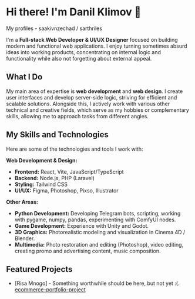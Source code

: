 # Hi there! I'm Danil Klimov 👋
My profiles - saakivnzechad / sarthriles

I'm a **Full-stack Web Developer & UI/UX Designer** focused on building modern and functional web applications. I enjoy turning sometimes absurd ideas into working products, concentrating on internal logic and functionality while also not forgetting about external appeal.

## What I Do

My main area of expertise is **web development** and **web design**. I create user interfaces and develop server-side logic, striving for efficient and scalable solutions.
Alongside this, I actively work with various other technical and creative fields, which serve as my hobbies or complementary skills, allowing me to approach tasks from different angles.

## My Skills and Technologies

Here are some of the technologies and tools I work with:

**Web Development & Design:**
* **Frontend:** React, Vite, JavaScript/TypeScript
* **Backend:** Node.js, PHP (Laravel)
* **Styling:** Tailwind CSS
* **UI/UX:** Figma, Photoshop, Pixso, Illustrator

**Other Areas:**
* **Python Development:** Developing Telegram bots, scripting, working with pygame, numpy, pandas, experimenting with ComfyUI nodes.
* **Game Development:** Experience with Unity and Godot.
* **3D Graphics:** Photorealistic modeling and visualization in Cinema 4D / Blender.
* **Multimedia:** Photo restoration and editing (Photoshop), video editing, creating promo and advertising content, music composition.

## Featured Projects

* [Risa Mnogo] - Something worthwhile should be here, but not yet :(. [ecommerce-portfolio-project](https://github.com/saakivnzechad/ecommerce-portfolio-project)
